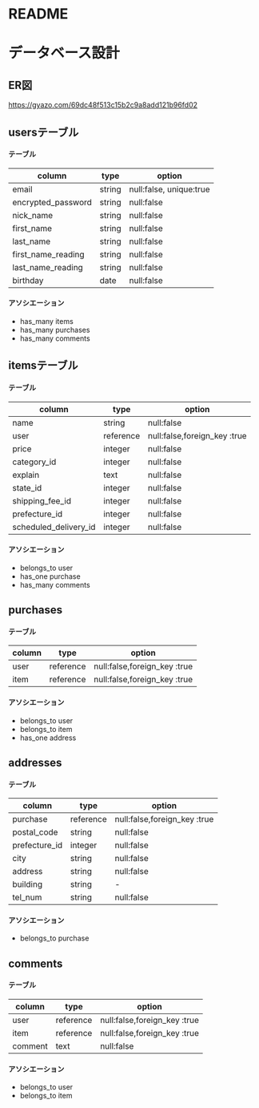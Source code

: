# README

# データベース設計
## ER図

https://gyazo.com/69dc48f513c15b2c9a8add121b96fd02

## usersテーブル
#### テーブル
| column             | type    | option                  |
|--------------------|---------|-------------------------|
| email              | string  | null:false, unique:true |
| encrypted_password | string  | null:false              |
| nick_name          | string  | null:false              |
| first_name         | string  | null:false              |
| last_name          | string  | null:false              |
| first_name_reading | string  | null:false              |
| last_name_reading  | string  | null:false              |
| birthday           | date    | null:false              |

#### アソシエーション
- has_many items
- has_many purchases
- has_many comments

## itemsテーブル
#### テーブル
| column                | type      | option                       |
|-----------------------|-----------|------------------------------|
| name                  | string    | null:false                   |
| user                  | reference | null:false,foreign_key :true |
| price                 | integer   | null:false                   |
| category_id           | integer   | null:false                   |
| explain               | text      | null:false                   |
| state_id              | integer   | null:false                   |
| shipping_fee_id       | integer   | null:false                   |
| prefecture_id         | integer   | null:false                   |
| scheduled_delivery_id | integer   | null:false                   |

#### アソシエーション
- belongs_to user
- has_one purchase
- has_many comments

## purchases
#### テーブル
| column          | type      | option                       |
|-----------------|-----------|------------------------------|
| user            | reference | null:false,foreign_key :true |
| item            | reference | null:false,foreign_key :true |

#### アソシエーション
- belongs_to user
- belongs_to item
- has_one address

## addresses
#### テーブル
| column        | type      | option                       |
|---------------|-----------|------------------------------|
| purchase      | reference | null:false,foreign_key :true |
| postal_code   | string    | null:false                   |
| prefecture_id | integer   | null:false                   |
| city          | string    | null:false                   |
| address       | string    | null:false                   |
| building      | string    | -                            |
| tel_num       | string    | null:false                   |

#### アソシエーション
- belongs_to purchase

## comments
#### テーブル
| column  | type      | option                       |
|---------|-----------|------------------------------|
| user    | reference | null:false,foreign_key :true |
| item    | reference | null:false,foreign_key :true |
| comment | text      | null:false                   |

#### アソシエーション
- belongs_to user
- belongs_to item